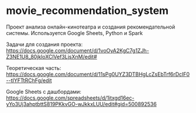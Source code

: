 # movie_recommendation_system
Проект анализа онлайн-кинотеатра и создания рекомендательной системы. Используется Google Sheets, Python и Spark

Задачи для создания проекта: https://docs.google.com/document/d/1voOyA2KgC7g1ZJh-Z3NE1U8_80jkloXClVef3LjsXnM/edit#

Теоретическая часть: https://docs.google.com/document/d/11sPg0UYZ3DTBHgLcZsEbTrf6rDcIF0--tIYFTtRChFg/edit 

Google Sheets с дашбордами: https://docs.google.com/spreadsheets/d/1itxgd16ec-yYo3Uj3ahptbttS819PKkvGO-wJkkxLUU/edit#gid=500892536
